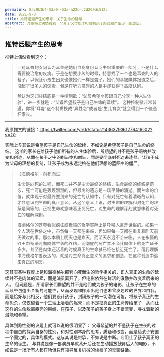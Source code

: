 ```yaml
---
permalink: 8ac9b8b4-53a0-453a-a22b-c2d269dc532c 
date: 2021-9-3
title: 推特话题产生的思考：关于生命的延续
abstract: 对推特上偶然看到一个关于父母设计和控制孩子的议题产生的一些想法。
---
```

## 推特话题产生的思考

推特上偶然看到这个：

>一对耳聋的女同认为耳聋是她们自我身份认同中很重要的一部分，不是什么需要被治愈的疾病。于是在想要小孩的时候，特意找了一个也是耳聋的人的精子，以保证小孩生出来也像她们一样是聋子。她们的事被媒体报道之后，引起了很多人的谴责，但是在听力障碍的人群中却获得了高度认同。
>
>我认为这归根结底是一种控制欲：“父母希望小孩跟自己分享一种人生体验”，进一步就是：“父母希望孩子是自己生命的延续”。 这种控制欲非常普遍，你将“耳聋”这个特质换成“异性恋”或者是“生儿育女”就会得到一个普通坏家长。

------
我原推文的链接：https://twitter.com/yrr0r/status/1436379361276416002?s=20

实际上与其说是希望孩子是自己生命的延续，不如说是希望孩子是自己生命的终结。 这样的家长在给孩子他们所有的人生体验后，所期望的并不是孩子吸纳并改变和创造，从而在孩子之中的到进步和新生，而是要彻底封死这条途径，让孩子成为父母的理想的复制，让孩子成为永远定格在他们理想的蓝图中的僵尸。



>  （海德格尔 - 向死而生）
>
> 生命是向死的过程，而死亡并不是生命最终的终结，生命最终的终结是遗忘，死亡可能是轰轰烈烈的，但最终的遗忘是一场平静的消逝。而生命的价值，就体现于对最终要到来的死亡的认知中，只有对死亡有着清晰的认知，才会意识到生命的真正意义。从这个意义上说，对生命的理解和对死亡的理解是同等的，正视生命就意味着正视死亡，对生命的理解深刻就意味着对死亡的理解深刻。
>
> 海德格尔的这套看似疯狂或极端的哲学实际上是呼唤人离开世俗的。如果一个人活在世俗之中，虽然每一天都在来临，但如果每一天都在重复着昨天前天做过的事，那么本质上明天也是昨天，而明天永远不会来临，人在永恒的昨天中渐渐走向肉体生命的终结。而彻底的死亡并不会比肉体上的死亡延长多少，甚至是肉体还活着的时候真正的生命就已经在接近死亡了。而我理解中海德格尔要表达的，就是对生命真正意义的追求和创造，在这种创造中迎来真正的明天。



这其实某种程度上是和海德格尔那套向死而生的哲学相关的，即人真正的生命的延续并不是肉体的延续，而是演员离开了，但电影依然在鲜活的激励并改变着后来的人。 但问题是，所谓家长们期望的并不是他们成为孩子的电影，让孩子在生命的延续中创造出全新的可能性，从而发现和探索出他们也未曾发现过的世界和自我，而是恰好与此相反，他们要设计孩子，封闭孩子的一切潜在可能，将孩子真正的生命扼杀，仅仅留着一个生理上活着的躯壳；而不是把真正的生命传给孩子，从而让这样的生命脱离躯壳的束缚，在孩子，以及孩子的孩子身上不断流变，寻找着新的潜能和希望。

具体到跨性别的议题上就可以说的很明显了： 父母希望的并不是孩子在生长的过程中自由的探索自身的性别，和对性别本身的思考，质疑和改变，而是给孩子安置一个固定的，具体的模式。这与其说是继承，不如说是中断。它阻止了孩子真正的生命的诞生。 与其说是像一部演员早就离开后还在生动播放鼓舞后人的电影，不如说是一场所有人都在场但只有领导反复机械的读稿子的无聊讲话。